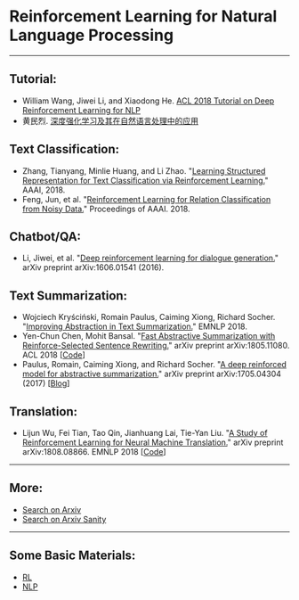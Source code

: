 # Reinforcement Learning for Natural Language Processing

---
## Tutorial:
* William Wang, Jiwei Li, and Xiaodong He. [ACL 2018 Tutorial on Deep Reinforcement Learning for NLP](http://www.cs.ucsb.edu/~william/DRL4NLP.html)
* 黄民烈. [深度强化学习及其在自然语言处理中的应用](https://mp.weixin.qq.com/s/RLEuaiRdq6AbTSUcYQ5O3A)

## Text Classification:
* Zhang, Tianyang, Minlie Huang, and Li Zhao. "[Learning Structured Representation for Text Classification via Reinforcement Learning.](http://coai.cs.tsinghua.edu.cn/hml/media/files/AAAI2018_ClassifyAndStructure.pdf)" AAAI, 2018.
* Feng, Jun, et al. "[Reinforcement Learning for Relation Classification from Noisy Data.](https://www.microsoft.com/en-us/research/wp-content/uploads/2017/11/AAAI2018Denoising.pdf)" Proceedings of AAAI. 2018.

## Chatbot/QA:
* Li, Jiwei, et al. "[Deep reinforcement learning for dialogue generation.](https://arxiv.org/abs/1606.01541)" arXiv preprint arXiv:1606.01541 (2016).

## Text Summarization:

* Wojciech Kryściński, Romain Paulus, Caiming Xiong, Richard Socher. "[Improving Abstraction in Text Summarization.](https://arxiv.org/pdf/1808.07913.pdf)" EMNLP 2018.
* Yen-Chun Chen, Mohit Bansal. "[Fast Abstractive Summarization with Reinforce-Selected Sentence Rewriting.](https://arxiv.org/abs/1805.11080)" arXiv preprint arXiv:1805.11080. ACL 2018 [[Code](https://github.com/ChenRocks/fast_abs_rl)]
* Paulus, Romain, Caiming Xiong, and Richard Socher. "[A deep reinforced model for abstractive summarization.](https://arxiv.org/abs/1705.04304)" arXiv preprint arXiv:1705.04304 (2017) [[Blog](https://www.salesforce.com/products/einstein/ai-research/tl-dr-reinforced-model-abstractive-summarization/)]

## Translation:

* Lijun Wu, Fei Tian, Tao Qin, Jianhuang Lai, Tie-Yan Liu. "[A Study of Reinforcement Learning for Neural Machine Translation.](https://arxiv.org/abs/1808.08866)" arXiv preprint arXiv:1808.08866. EMNLP 2018 [[Code](https://github.com/apeterswu/RL4NMT)]

---

## More:

* [Search on Arxiv](https://arxiv.org/search/advanced?advanced=&terms-0-operator=AND&terms-0-term=cs.CL&terms-0-field=all&terms-1-operator=AND&terms-1-term=reinforce&terms-1-field=abstract&classification-computer_science=y&classification-physics_archives=all&date-filter_by=all_dates&date-year=&date-from_date=&date-to_date=&date-date_type=submitted_date&abstracts=show&size=50&order=-announced_date_first)
* [Search on Arxiv Sanity](http://www.arxiv-sanity.com/search?q=cs.CL+reinforce)

---

## Some Basic Materials:
* [RL](https://github.com/Shujian2015/FreeML/blob/master/README.md#reinforcement-learning) 
* [NLP](https://github.com/Shujian2015/FreeML/blob/master/README.md#natural-language-processing) 
